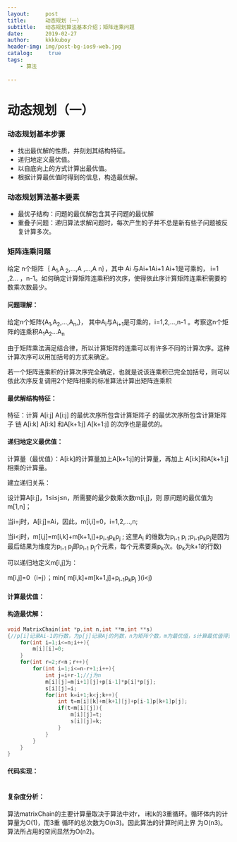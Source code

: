 ```yaml
---
layout:     post
title:      动态规划（一）
subtitle:   动态规划算法基本介绍；矩阵连乘问题
date:       2019-02-27
author:     kkkkuboy
header-img: img/post-bg-ios9-web.jpg
catalog: 	 true
tags:
    - 算法
    
---
```




# 动态规划（一）

### 动态规划基本步骤

- 找出最优解的性质，并刻划其结构特征。
- 递归地定义最优值。
- 以自底向上的方式计算出最优值。
- 根据计算最优值时得到的信息，构造最优解。



### 动态规划算法基本要素

- 最优子结构：问题的最优解包含其子问题的最优解
- 重叠子问题：递归算法求解问题时，每次产生的子并不总是新有些子问题被反复计算多次。



### 矩阵连乘问题

给定 n个矩阵｛ A<sub>1</sub>,A<sub> 2</sub>,…,A ,…,A n｝，其中 Ai 与Ai+1Ai+1 Ai+1是可乘的， i=1 ,2… ，n-1。如何确定计算矩阵连乘积的次序，使得依此序计算矩阵连乘积需要的数乘次数最少。

#### 问题理解：

给定n个矩阵{A<sub>1</sub>,A<sub>2</sub>,...,A<sub>n</sub>,}， 其中A<sub>i</sub>与A<sub>i+1</sub>是可乘的，i=1,2,...,n-1 。考察这n个矩阵的连乘积A<sub>1</sub>A<sub>2</sub>...A<sub>n</sub>

 由于矩阵乘法满足结合律，所以计算矩阵的连乘可以有许多不同的计算次序。这种计算次序可以用加括号的方式来确定。

若一个矩阵连乘积的计算次序完全确定，也就是说该连乘积已完全加括号，则可以依此次序反复调用2个矩阵相乘的标准算法计算出矩阵连乘积

#### 最优解结构特征：

特征：计算 A[i:j] A[i:j] 的最优次序所包含计算矩阵子 的最优次序所包含计算矩阵子 链 A[i:k] A[i:k] 和A[k+1:j] A[k+1:j] 的次序也是最优的。

#### 递归地定义最优值：

计算量（最优值）：A[i:k]的计算量加上A[k+1:j]的计算量，再加上
A[i:k]和A[k+1:j]相乘的计算量。

建立递归关系：

设计算A[i:j]，1≤i≤j≤n，所需要的最少数乘次数m[i,j]，则
原问题的最优值为m[1,n]；

当i=j时，A[i:j]=Ai，因此，m[i,i]=0，i=1,2,…,n;

当i<j时，m[i,j]=m[i,k]+m[k+1,j]+p<sub>i-1</sub>p<sub>k</sub>p<sub>j</sub> ;
这里A<sub>i</sub> 的维数为p<sub>i-1</sub> p<sub>i</sub> ;p<sub>i-1</sub>p<sub>k</sub>p<sub>j</sub>是因为最后结果为维度为p<sub>i-1</sub> p<sub>j</sub>即p<sub>i-1</sub> p<sub>j</sub>个元素，每个元素要乘p<sub>k</sub>次。(p<sub>k</sub>为k+1的行数)

可以递归地定义m[i,j]为：

m[i,j]=0（i=j）；min{ m[i,k]+m[k+1,j]+p<sub>i-1</sub>p<sub>k</sub>p<sub>j</sub>  }(i<j)

#### 计算最优值：



#### 构造最优解：

```c++
void MatrixChain(int *p,int n,int **m,int **s)
{//p[i]记录Ai-1的行数，为p[j]记录Aj的列数，n为矩阵个数，m为最优值，s计算最优值得到的信息，用于计算最优解；
    for(int i=1;i<=n;i++){
        m[i][i]=0;
    }
    for(int r=2;r<n；r++){
        for(int i=1;i<=n-r+1;i++){
            int j=i+r-1;//j为n
            m[i][j]=m[i+1][j]+p[i-1]*p[i]*p[j];
            s[i][j]=i;
            for(int k=i+1;k<j;k++){
                int t=m[i][k]+m[k+1][j]+p[i-1]p[k+1]p[j];
                if(t<m[i][j]){
                    m[i][j]=t;
                    s[i][j]=k;
                }
            }
        }
    }
}
```



#### 代码实现：

```C/C++

```



#### 复杂度分析：

算法matrixChain的主要计算量取决于算法中对r，
i和k的3重循环。循环体内的计算量为O(1)，而3重
循环的总次数为O(n3)。因此算法的计算时间上界
为O(n3)。算法所占用的空间显然为O(n2)。

